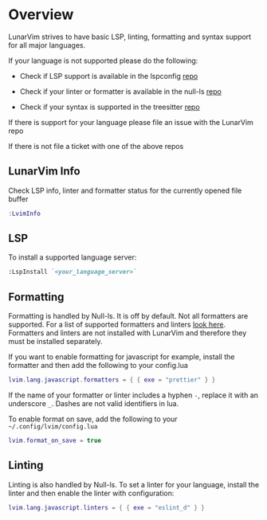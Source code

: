 # Overview

LunarVim strives to have basic LSP, linting, formatting and syntax support for all major languages.

If your language is not supported please do the following: 

- Check if LSP support is available in the lspconfig [repo](https://github.com/neovim/nvim-lspconfig/blob/master/CONFIG.md)

- Check if your linter or formatter is available in the null-ls [repo](https://github.com/jose-elias-alvarez/null-ls.nvim/blob/main/doc/BUILTINS.md)

- Check if your syntax is supported in the treesitter [repo](https://github.com/nvim-treesitter/nvim-treesitter)

If there is support for your language please file an issue with the LunarVim repo

If there is not file a ticket with one of the above repos

## LunarVim Info

Check LSP info, linter and formatter status for the currently opened file buffer

```lua
:LvimInfo
```

## LSP

To install a supported language server:

``` md
:LspInstall `<your_language_server>`
```

## Formatting 

Formatting is handled by Null-ls. It is off by default. Not all formatters are supported. For a list of supported formatters and linters [look here](https://github.com/jose-elias-alvarez/null-ls.nvim/blob/main/doc/BUILTINS.md#available-sources). Formatters and linters are not installed with LunarVim and therefore they must be installed separately.

If you want to enable formatting for javascript for example, install the formatter and then add the following to your config.lua
```lua
lvim.lang.javascript.formatters = { { exe = "prettier" } }
```

If the name of your formatter or linter includes a hyphen `-`, replace it with an underscore `_`. Dashes are not valid identifiers in lua.

To enable format on save, add the following to your `~/.config/lvim/config.lua`

``` lua
lvim.format_on_save = true
```

## Linting
Linting is also handled by Null-ls. To set a linter for your language, install the linter and then enable the linter with configuration:

``` lua
lvim.lang.javascript.linters = { { exe = "eslint_d" } }
```

